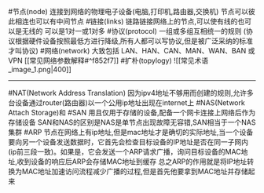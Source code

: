 #节点(node)
	连接到网络的物理电子设备(电脑,打印机,路由器,交换机)
	节点可以彼此相连也可以有中间节点
#链接(links)
	链路链接网络上的节点,可以使有线的也可以是无线的
	可以是1对一或1对多
#协议(protocol) 
	一组或多组互相统一的规则    (协议根据硬件设备按照最低方进行降级,所有人都可以写协议,但是被广泛采纳的标准才叫协议)
#网络(network) 
	大致包括 LAN、HAN、CAN、MAN、W​​AN、BAN 或 VPN
	[[常见网络参数解释#^f852f7]]
#扩朴(topylogy)
	![[常见术语_image_1.png|400]]

---
#NAT(Network Address Translation)
	因为ipv4地址不够用而创建的规则,允许多台设备通过router(路由器)以一个公用ip地址出现在internet上
#NAS(Network Attach Storage)和 #SAN
	用且仅用于存储的设备,配备一个网卡连接上网络后作为存储设备
	SAN和NAS的区别是NAS是单节点出现故障无容错,SAN相当于一个NAS集群
#ARP
	节点在网络上有ip地址,但是mac地址才是确切的实际地址,当一个设备要向另一个设备发送数据时，它首先会检查目标设备的IP地址是否在同一子网内(ip前三段一致)。如果是，它会发送一个ARP请求广播，询问目标设备的MAC地址,收到设备的响应后ARP会存储MAC地址到缓存
	总之ARP的作用就是将IP地址转换为MAC地址加速访问流程减少广播的过程,但是首先他要拿到MAC地址并存储起来








